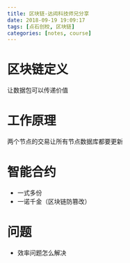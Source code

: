 ```yaml
---
title: 区块链-达闼科技师兄分享
date: 2018-09-19 19:09:17
tags: [点石创校, 区块链]
categories: [notes, course]
---
```


# 区块链定义

让数据包可以传递价值

# 工作原理

两个节点的交易让所有节点数据库都要更新

# 智能合约

- 一式多份
- 一诺千金（区块链防篡改）

# 问题

- 效率问题怎么解决
